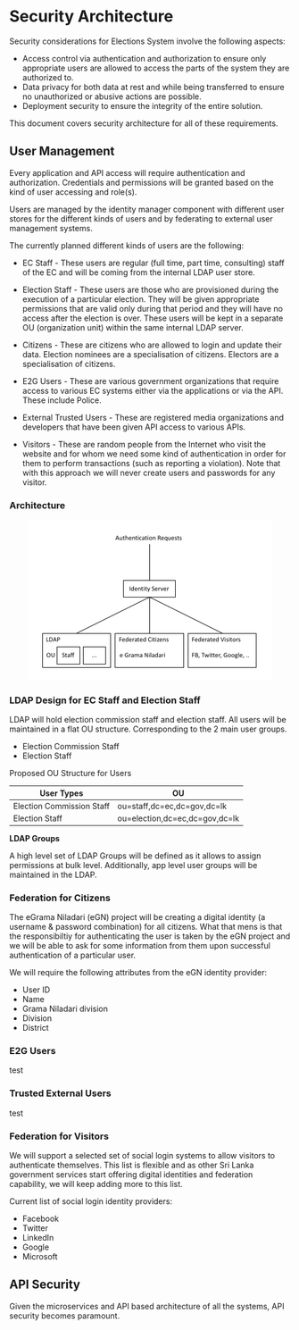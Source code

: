 # Security Architecture

Security considerations for Elections System involve the following aspects:

* Access control via authentication and authorization to ensure only appropriate users are allowed to access the parts of the system they are authorized to.
* Data privacy for both data at rest and while being transferred to ensure no unauthorized or abusive actions are possible.
* Deployment security to ensure the integrity of the entire solution.

This document covers security architecture for all of these requirements.

## User Management

Every application and API access will require authentication and  authorization. Credentials and permissions will be granted based on the kind of user accessing and role(s).

Users are managed by the identity manager component with different user stores for the different kinds of users and by federating to external user management systems. 

The currently planned different kinds of users are the following:

* EC Staff - These users are regular (full time, part time, consulting) staff of the EC and will be coming from the internal LDAP user store.

* Election Staff - These users are those who are provisioned during the execution of a particular election. They will be given appropriate permissions that are valid only during that period and they will have no access after the election is over. These users will be kept in a separate OU (organization unit) within the same internal LDAP server.

* Citizens - These are citizens who are allowed to login and update their data. 
Election nominees are a specialisation of citizens. Electors are a specialisation of citizens. 

* E2G Users - These are various government organizations that require access to various EC systems either via the applications or via the API. These include Police.

* External Trusted Users - These are registered media organizations and developers that have been given API access to various APIs. 

* Visitors - These are random people from the Internet who visit the website and for whom we need some kind of authentication in order for them to perform transactions (such as reporting a violation). Note that with this approach we will never create users and passwords for any visitor.

### Architecture

<p align="center">
  <img src="umarch.png">
</p>

### LDAP Design for EC Staff and Election Staff

LDAP will hold election commission staff and election staff. 
All users will be maintained in a flat OU structure. Corresponding to the 2 main user groups.
* Election Commission Staff
* Election Staff


Proposed OU Structure for Users

| User Types                    | OU
| ---                           | ---
| Election Commission Staff     | ou=staff,dc=ec,dc=gov,dc=lk
| Election Staff                | ou=election,dc=ec,dc=gov,dc=lk

**LDAP Groups**

A high level set of LDAP Groups will be defined as it allows to assign permissions at bulk level.
Additionally, app level user groups will be maintained in the LDAP.


### Federation for Citizens

The eGrama Niladari (eGN) project will be creating a digital identity (a username & password combination) for all citizens. What that mens is that the responsibiltiy for authenticating the user is taken by the eGN project and we will be able to ask for some information from them upon successful authentication of a particular user.

We will require the following attributes from the eGN identity provider:

* User ID
* Name
* Grama Niladari division
* Division
* District

### E2G Users

test

### Trusted External Users

test

### Federation for Visitors

We will support a selected set of social login systems to allow visitors to authenticate themselves. This list is flexible and as other Sri Lanka government services start offering digital identities and federation capability, we will keep adding more to this list.

Current list of social login identity providers:

* Facebook
* Twitter
* LinkedIn
* Google
* Microsoft

## API Security

Given the microservices and API based architecture of all the systems, API security becomes paramount. 

